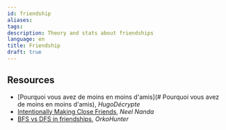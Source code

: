 ```yaml
---
id: friendship
aliases: 
tags: 
description: Theory and stats about friendships
language: en
title: Friendship
draft: true
---
```


## Resources

- [Pourquoi vous avez de moins en moins d'amis](# Pourquoi vous avez de moins en moins d'amis), _HugoDécrypte_
- [Intentionally Making Close Friends](https://www.neelnanda.io/blog/43-making-friends), _Neel Nanda_
- [BFS vs DFS in friendships](https://orkohunter.net/blog/bfs-vs-dfs-in-friendships/), _OrkoHunter_





